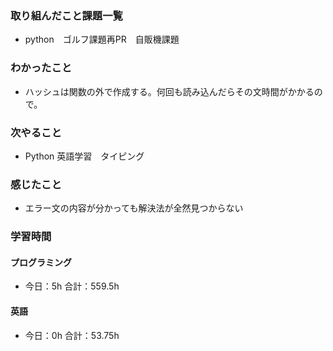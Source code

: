 ### 取り組んだこと課題一覧
- python　ゴルフ課題再PR　自販機課題
### わかったこと
- ハッシュは関数の外で作成する。何回も読み込んだらその文時間がかかるので。
### 次やること
- Python  英語学習　タイピング
### 感じたこと
- エラー文の内容が分かっても解決法が全然見つからない
### 学習時間
#### プログラミング
- 今日：5h 合計：559.5h
#### 英語
- 今日：0h 合計：53.75h